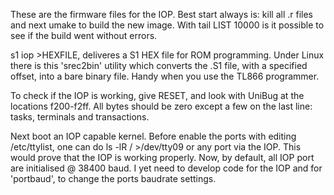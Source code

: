 These are the firmware files for the IOP.  Best start always is: kill all .r files and next umake to build the new image.
With tail LIST 10000 is it possible to see if the build went without errors.

s1 iop >HEXFILE, deliveres a S1 HEX file for ROM programming. Under Linux there is this 'srec2bin' utility which converts
the .S1 file, with a specified offset, into a bare binary file. Handy when you use the TL866 programmer.

To check if the IOP is working, give RESET, and look with UniBug at the locations f200-f2ff. All bytes should be zero except
a few on the last line: tasks, terminals and transactions.

Next boot an IOP capable kernel. Before enable the ports with editing /etc/ttylist, one can do
ls -lR / >/dev/tty09 or any port via the IOP. This would prove that the IOP is working properly. Now, by default, all IOP port are initialised @ 38400 baud. I yet need to develop code for the IOP and for 'portbaud', to change the ports baudrate settings.


